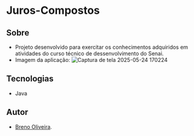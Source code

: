 # Juros-Compostos

## Sobre

- Projeto desenvolvido para exercitar os conhecimentos adquiridos em atividades do curso técnico de dessenvolvimento do Senai.
- Imagem da aplicação:
![Captura de tela 2025-05-24 170224](https://github.com/user-attachments/assets/8f5095f6-aa47-4831-a54c-b47b552add29)
## Tecnologias
- Java
## Autor
- [Breno Oliveira](https://www.linkedin.com/in/breno-oliveira-assis-reis-203010351/).

